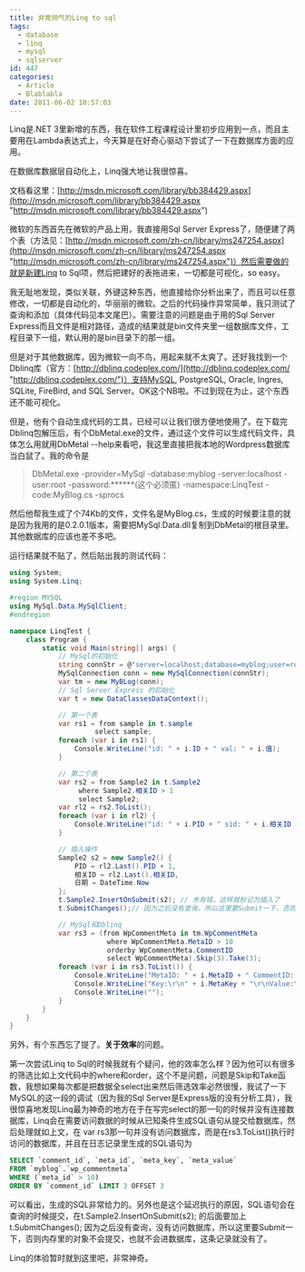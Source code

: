 ```yaml
---
title: 非常帅气的Linq to sql
tags:
  - database
  - linq
  - mysql
  - sqlserver
id: 447
categories:
  - Article
  - Blablabla
date: 2011-06-02 10:57:03
---
```


Linq是.NET 3里新增的东西，我在软件工程课程设计里初步应用到一点，而且主要用在Lambda表达式上，今天算是在好奇心驱动下尝试了一下在数据库方面的应用。


在数据库数据层自动化上，Linq强大地让我很惊喜。

文档看这里：[http://msdn.microsoft.com/library/bb384429.aspx](http://msdn.microsoft.com/library/bb384429.aspx "http://msdn.microsoft.com/library/bb384429.aspx")

微软的东西首先在微软的产品上用，我直接用Sql Server Express了，随便建了两个表（方法见：[http://msdn.microsoft.com/zh-cn/library/ms247254.aspx](http://msdn.microsoft.com/zh-cn/library/ms247254.aspx "http://msdn.microsoft.com/zh-cn/library/ms247254.aspx")）然后需要做的就是新建Linq to Sql项，然后把建好的表拖进来，一切都是可视化，so easy。

我无耻地发现，类似关联，外键这种东西，他直接给你分析出来了，而且可以任意修改，一切都是自动化的，华丽丽的微软。之后的代码操作异常简单，我只测试了查询和添加（具体代码见本文尾巴）。需要注意的问题是由于用的Sql Server Express而且文件是相对路径，造成的结果就是bin文件夹里一组数据库文件，工程目录下一组，默认用的是bin目录下的那一组。

但是对于其他数据库，因为微软一向不鸟，用起来就不太爽了。还好我找到一个Dblinq库（官方：[http://dblinq.codeplex.com/](http://dblinq.codeplex.com/ "http://dblinq.codeplex.com/")）支持MySQL, PostgreSQL, Oracle, Ingres, SQLite, FireBird, and SQL Server。OK这个NB啦。不过到现在为止，这个东西还不能可视化。

但是，他有个自动生成代码的工具，已经可以让我们很方便地使用了。在下载完Dblinq包解压后，有个DbMetal.exe的文件，通过这个文件可以生成代码文件，具体怎么用就用DbMetal --help来看吧，我这里直接把我本地的Wordpress数据库当白鼠了。我的命令是

> DbMetal.exe -provider=MySql -database:myblog -server:localhost -user:root -password:******(这个必须匿) -namespace:LinqTest -code:MyBlog.cs -sprocs

然后他帮我生成了个74Kb的文件，文件名是MyBlog.cs，生成的时候要注意的就是因为我用的是0.2.0.1版本，需要把MySql.Data.dll复制到DbMetal的根目录里。其他数据库的应该也差不多吧。

运行结果就不贴了，然后贴出我的测试代码：

```cs
using System;
using System.Linq;

#region MYSQL
using MySql.Data.MySqlClient;
#endregion

namespace LinqTest {
    class Program {
        static void Main(string[] args) {
            // MySql的初始化
            string connStr = @"server=localhost;database=myblog;user=root;pwd=******（这个同样要匿）;port=3306";
            MySqlConnection conn = new MySqlConnection(connStr);
            var tm = new MyBLog(conn);
            // Sql Server Express 的初始化
            var t = new DataClassesDataContext();

            // 第一个表
            var rs1 = from sample in t.sample
                     select sample;
            foreach (var i in rs1) {
                Console.WriteLine("id: " + i.ID + " val: " + i.值);
            }

            // 第二个表
            var rs2 = from Sample2 in t.Sample2
                 where Sample2.相关ID > 1
                 select Sample2;
            var rl2 = rs2.ToList();
            foreach (var i in rl2) {
                Console.WriteLine("id: " + i.PID + " sid: " + i.相关ID + " date: " + i.日期);
            }

            // 插入操作
            Sample2 s2 = new Sample2() {
                PID = rl2.Last().PID + 1,
                相关ID = rl2.Last().相关ID,
                日期 = DateTime.Now
            };
            t.Sample2.InsertOnSubmit(s2); // 木有错，这样就标记为插入了
            t.SubmitChanges();// 因为之后没有查询，所以这里要Submit一下，否则不会进数据库

            // MySql和Dblinq
            var rs3 = (from WpCommentMeta in tm.WpCommentMeta
                        where WpCommentMeta.MetaID > 10
                        orderby WpCommentMeta.CommentID
                        select WpCommentMeta).Skip(3).Take(3);
            foreach (var i in rs3.ToList()) {
                Console.WriteLine("MetaID: " + i.MetaID + " CommentID: " + i.CommentID);
                Console.WriteLine("Key:\r\n" + i.MetaKey + "\r\nValue:\r\n" + i.MetaValue);
                Console.WriteLine("");
            }
        }
    }
}
```

另外，有个东西忘了提了。**关于效率**的问题。

第一次尝试Linq to Sql的时候我就有个疑问，他的效率怎么样？因为他可以有很多的筛选比如上文代码中的where和order，这个不是问题，问题是Skip和Take函数，我想如果每次都是把数据全select出来然后筛选效率必然很慢，我试了一下MySQL的这一段的调试（因为我的Sql Server是Express版的没有分析工具），我很惊喜地发现Linq最为神奇的地方在于在写完select的那一句的时候并没有连接数据库，Linq会在需要访问数据的时候从已知条件生成SQL语句从提交给数据库，然后处理就如上文，在 var rs3那一句并没有访问数据库，而是在rs3.ToList()执行时访问的数据库，并且在日志记录里生成的SQL语句为

```sql
SELECT `comment_id`, `meta_id`, `meta_key`, `meta_value`
FROM `myblog`.`wp_commentmeta`
WHERE (`meta_id` > 10)
ORDER BY `comment_id` LIMIT 3 OFFSET 3
```

可以看出，生成的SQL非常给力的。另外也是这个延迟执行的原因，SQL语句会在查询的时候提交，在t.Sample2.InsertOnSubmit(s2); 的后面要加上&nbsp; t.SubmitChanges(); 因为之后没有查询，没有访问数据库，所以这里要Submit一下，否则内存里的对象不会提交，也就不会进数据库，这条记录就没有了。

Linq的体验暂时就到这里吧，非常神奇。